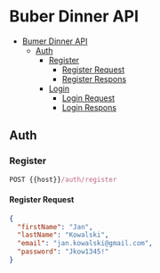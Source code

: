 # Buber Dinner API

- [Bumer Dinner API](#buber-dinner-api)
  - [Auth](#auth)
    - [Register](#register)
      - [Register Request](#register-request)
      - [Register Respons](#register-respons)
    - [Login](#login)
      - [Login Request](#login-request)
      - [Login Respons](#login-respons)

## Auth

### Register

```js
POST {{host}}/auth/register
```

#### Register Request

```json
{
  "firstName": "Jan",
  "lastName": "Kowalski",
  "email": "jan.kowalski@gmail.com",
  "password": "Jkow1345!"
}
```

